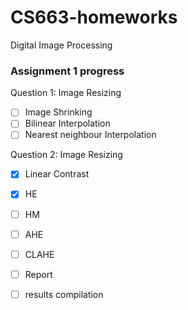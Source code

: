 # CS663-homeworks
Digital Image Processing

### Assignment 1 progress

Question 1: Image Resizing

- [ ] Image Shrinking
- [ ] Bilinear Interpolation
- [ ] Nearest neighbour Interpolation

Question 2: Image Resizing

- [x] Linear Contrast
- [x] HE
- [ ] HM
- [ ] AHE
- [ ] CLAHE


- [ ] Report 
- [ ] results compilation
